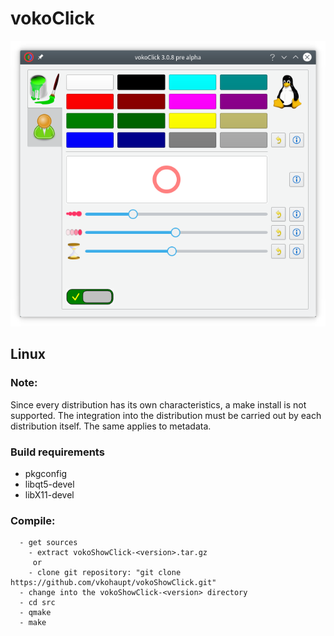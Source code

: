 # vokoClick
![Picture](https://github.com/vkohaupt/vokoShowClick/blob/main/vokoClick.png)

## Linux

### Note:
Since every distribution has its own characteristics, a make install is not supported. The integration into the distribution must be carried out by each distribution itself. The same applies to metadata.


### Build requirements
* pkgconfig
* libqt5-devel
* libX11-devel

### Compile:  
```
  - get sources  
    - extract vokoShowClick-<version>.tar.gz  
     or  
    - clone git repository: "git clone https://github.com/vkohaupt/vokoShowClick.git"  
  - change into the vokoShowClick-<version> directory  
  - cd src  
  - qmake  
  - make  
``` 